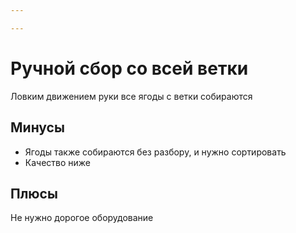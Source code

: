 ```yaml
---

---
```

# Ручной сбор со всей ветки
Ловким движением руки все ягоды с ветки собираются

## Минусы
- Ягоды также собираются без разбору, и нужно сортировать
- Качество ниже

## Плюсы
Не нужно дорогое оборудование